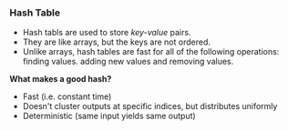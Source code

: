 ### Hash Table
* Hash tabls are used to store *key-value* pairs.
* They are like arrays, but the keys are not ordered.
* Unlike arrays, hash tables are fast for all of the following operations: finding values. adding new values and removing values. 

**What makes a good hash?**
- Fast (i.e. constant time)
- Doesn't cluster outputs at specific indices, but distributes uniformly
- Deterministic (same input yields same output)